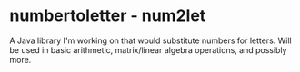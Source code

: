# numbertoletter - num2let
A Java library I'm working on that would substitute numbers for letters. Will be used in basic arithmetic, matrix/linear algebra operations, and possibly more.
